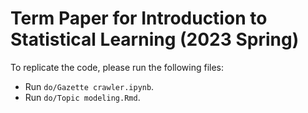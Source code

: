 # Term Paper for Introduction to Statistical Learning (2023 Spring)

To replicate the code, please run the following files:

- Run `do/Gazette crawler.ipynb`.   
- Run `do/Topic modeling.Rmd`.   

  
